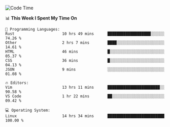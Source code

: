 <!-- [![Top Langs](https://github-readme-stats.vercel.app/api/top-langs/?username=gagahsyuja&theme=dracula&hide_border=true&border_radius=7)](https://github.com/anuraghazra/github-readme-stats) -->

<!--START_SECTION:waka-->
![Code Time](http://img.shields.io/badge/Code%20Time-235%20hrs%2011%20mins-blue)

📊 **This Week I Spent My Time On** 

```text
💬 Programming Languages: 
Rust                     10 hrs 49 mins      ███████████████████░░░░░░   74.26 % 
Other                    2 hrs 7 mins        ████░░░░░░░░░░░░░░░░░░░░░   14.61 % 
HTML                     46 mins             █░░░░░░░░░░░░░░░░░░░░░░░░   05.37 % 
CSS                      36 mins             █░░░░░░░░░░░░░░░░░░░░░░░░   04.13 % 
JSON                     9 mins              ░░░░░░░░░░░░░░░░░░░░░░░░░   01.08 % 

🔥 Editors: 
Vim                      13 hrs 11 mins      ███████████████████████░░   90.58 % 
VS Code                  1 hr 22 mins        ██░░░░░░░░░░░░░░░░░░░░░░░   09.42 % 

💻 Operating System: 
Linux                    14 hrs 34 mins      █████████████████████████   100.00 % 
```


<!--END_SECTION:waka-->
